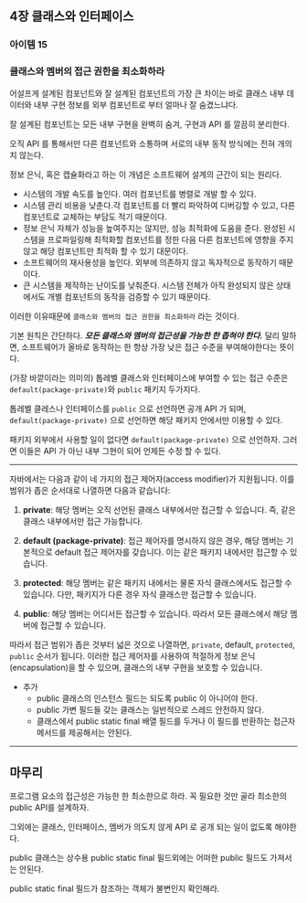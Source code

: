 ## 4장 클래스와 인터페이스

### 아이템 15

### 클래스와 멤버의 접근 권한을 최소화하라

어설프게 설계된 컴포넌트와 잘 설계된 컴포넌트의 가장 큰 차이는 바로 클래스 내부 데이터와 
내부 구현 정보를 외부 컴포넌트로 부터 얼마나 잘 숨겼느냐다.

잘 설계된 컴포넌트는 모든 내부 구현을 완벽히 숨겨, 구현과 API 를 깔끔히 분리한다.

오직 API 를 통해서만 다른 컴포넌트와 소통하며 서로의 내부 동작 방식에는 전혀 개의치 않는다.

정보 은닉, 혹은 캡슐화라고 하는 이 개념은 소프트웨어 설계의 근간이 되는 원리다. 

- 시스템의 개발 속도를 높인다. 여러 컴포넌트를 병렬로 개발 할 수 있다.
- 시스템 관리 비용을 낮춘다.각 컴포넌트를 더 빨리 파악하여 디버깅할 수 있고, 다른 컴포넌트로 교체하는
부담도 적기 때문이다.
- 정보 은닉 자체가 성능을 높여주지는 않지만, 성능 최적화에 도움을 준다.
완성된 시스템을 프로파일링해 최적화할 컴포넌트를 정한 다음 다른 컴포넌트에 영향을 주지 않고 해당 컴포넌트만 최적화 할 수 있기 대문이다.
- 소프트웨어의 재사용성을 높인다. 외부에 의존하지 않고 독자적으로 동작하기 때문이다.
- 큰 시스템을 제작하는 난이도를 낮춰준다. 시스템 전체가 아직 완성되지 않은 상태에서도 개별 컴포넌트의
동작을 검증할 수 있기 때문이다.

이러한 이유때문에 `클래스와 멤버의 접근 권한을 최소화하라` 라는 것이다.

기본 원칙은 간단하다. ***모든 클래스와 멤버의 접근성을 가능한 한 좁혀야 한다.***
달리 말하면, 소프트웨어가 올바로 동작하는 한 항상 가장 낮은 접근 수준을 부여해야한다는 뜻이다.

(가장 바깥이라는 의미의) 톱레벨 클래스와 인터페이스에 부여할 수 있는 접근 수준은 `default(package-private)`와
`public` 패키지 두가지다.

톱레벨 클레스나 인터페이스를 `public` 으로 선언하면 공개 API 가 되며, `default(package-private)` 으로 
선언하면 해당 패키지 안에서만 이용할 수 있다.

패키지 외부에서 사용할 일이 없다면 `default(package-private)` 으로 선언하자.
그러면 이들은 API 가 아닌 내부 그현이 되어 언제든 수정 할 수 있다.



---

자바에서는 다음과 같이 네 가지의 접근 제어자(access modifier)가 지원됩니다.
이를 범위가 좁은 순서대로 나열하면 다음과 같습니다:


1. **private**: 해당 멤버는 오직 선언된 클래스 내부에서만 접근할 수 있습니다. 
즉, 같은 클래스 내부에서만 접근 가능합니다.


2. **default (package-private)**: 접근 제어자를 명시하지 않은 경우, 
해당 멤버는 기본적으로 default 접근 제어자를 갖습니다. 이는 같은 패키지 내에서만 접근할 수 있습니다.


3. **protected**: 해당 멤버는 같은 패키지 내에서는 물론 자식 클래스에서도 접근할 수 있습니다. 
다만, 패키지가 다른 경우 자식 클래스만 접근할 수 있습니다.


4. **public**: 해당 멤버는 어디서든 접근할 수 있습니다. 
따라서 모든 클래스에서 해당 멤버에 접근할 수 있습니다.

따라서 접근 범위가 좁은 것부터 넓은 것으로 나열하면,
`private`, default, `protected`, `public` 순서가 됩니다. 
이러한 접근 제어자를 사용하여 적절하게 정보 은닉(encapsulation)을 할 수 있으며,
클래스의 내부 구현을 보호할 수 있습니다.


- 추가
  - public 클래스의 인스턴스 필드는 되도록 public 이 아니어야 한다.
  - public 가변 필드들 갖는 클래스는 일반적으로 스레드 안전하지 않다.
  - 클래스에서 public static final 배열 필드를 두거나 이 필드를 반환하는 접근자 메서드를 제공해서는 안된다. 


---


## 마무리

프로그램 요소의 접근성은 가능한 한 최소한으로 하라. 꼭 필요한 것만 골라 최소한의 public API를 설계하자.

그외에는 클래스, 인터페이스, 멤버가 의도치 않게 API 로 공개 되는 일이 없도록 해야한다.

public 클래스는 상수용 public static final 필드외에는 어떠한 public 필드도 가져서는 안된다.

public static final 필드가 참조하는 객체가 불변인지 확인해라.

